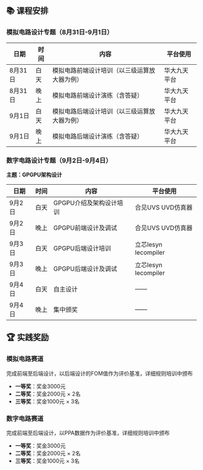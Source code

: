 ## 📚 课程安排

### 模拟电路设计专题（8月31日-9月1日）

<div class="table-container">

| 日期 | 时间 | 内容 | 平台使用 |
|------|------|------| ------ |
| 8月31日 | 白天 |模拟电路前端设计培训（以三级运算放大器为例）| 华大九天平台 |
| 8月31日 | 晚上 | 模拟电路前端设计演练（含答疑） | 华大九天平台 |
| 9月1日 | 白天 | 模拟电路后端设计培训（以三级运算放大器为例） | 华大九天平台 |
| 9月1日 | 晚上 | 模拟电路后端设计演练（含答疑） | 华大九天平台 |

</div>

### 数字电路设计专题（9月2日-9月4日）  
**主题：GPGPU架构设计**

<div class="table-container">

| 日期 | 时间 | 内容 | 平台使用 |
|------|------|------|------|
| 9月2日 | 白天 | GPGPU介绍及架构设计培训 | 合见UVS UVD仿真器 |
| 9月2日 | 晚上 | GPGPU前端设计及调试 | 合见UVS UVD仿真器 |
| 9月3日 | 白天 | GPGPU后端设计培训 | 立芯lesyn lecompiler |
| 9月3日 | 晚上 | GPGPU后端设计及调试 | 立芯lesyn lecompiler |
| 9月4日 | 白天 | 自主设计 | —— |
| 9月4日 | 晚上 | 集中颁奖 | —— |

</div>

## 🏆 实践奖励

<div class="award-section">

### 模拟电路赛道
完成前端至后端设计，以后端设计的FOM值作为评价基准，详细规则培训中颁布
- **一等奖**：奖金3000元
- **二等奖**：奖金2000元 × 2名
- **三等奖**：奖金1000元 × 3名

### 数字电路赛道  
完成前端至后端设计，以PPA数据作为评价基准，详细规则培训中颁布
- **一等奖**：奖金3000元
- **二等奖**：奖金2000元 × 2名
- **三等奖**：奖金1000元 × 3名

</div> 